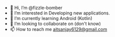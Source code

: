 - 👋 Hi, I’m @fizzle-bomber
- 👀 I’m interested in Developing new applications.
- 🌱 I’m currently learning Android (Kotlin)
- 💞️ I’m looking to collaborate on (don't know)
- 📫 How to reach me aitsanjay6129@gmail.com

<!---
fizzle-bomber/fizzle-bomber is a ✨ special ✨ repository because its `README.md` (this file) appears on your GitHub profile.
You can click the Preview link to take a look at your changes.
--->
